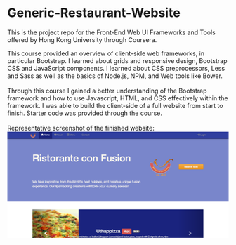 # Generic-Restaurant-Website
This is the project repo for the Front-End Web UI Frameworks and Tools offered by Hong Kong University through Coursera.

This course provided an overview of client-side web frameworks, in particular Bootstrap. I learned about grids and responsive design, Bootstrap CSS and JavaScript components. I learned about CSS preprocessors, Less and Sass as well as the basics of Node.js, NPM, and Web tools like Bower.<br><br>
Through this course I gained a better understanding of the Bootstrap framework and how to use Javascript, HTML, and CSS effectively within the framework. I was able to build the client-side of a full website from start to finish. Starter code was provided through the course.<br><br>
Representative screenshot of the finished website:<br>
![front end web ui screenshot image](websiteScreenshot.png?raw=true) <br>
